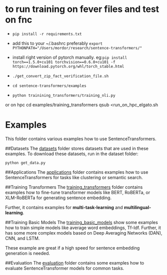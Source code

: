 # to run training on fever files and test on fnc
- `pip install -r requirements.txt`

- add this to your ~/.bashrc preferably
`export PYTHONPATH="/Users/mordor/research/sentence-transformers/"`

- install right version of pytorch manually.
eg:`pip install torch==1.5.0+cu101 torchvision==0.6.0+cu101 -f https://download.pytorch.org/whl/torch_stable.html`

- `./get_convert_zip_fact_verification_file.sh`

- `cd sentence-transformers/examples`
- `python trainining_transformers/training_nli.py`

or on hpc
cd examples/training_transformers
qsub <run_on_hpc_elgato.sh

# Examples
This folder contains various examples how to use SentenceTransformers.

##Datasets
The [datasets](datasets/) folder stores datasets that are used in these examples. To download these datasets, run in the dataset folder:
```
python get_data.py
```


##Applications
The [applications](applications/) folder contains examples how to use SentenceTransformers for tasks like clustering or semantic search.

##Training Transformers
The [training_transformers](training_transformers/) folder contains examples how to fine-tune transformer models like BERT, RoBERTa, or XLM-RoBERTa for generating sentence embedding.

Further, it contains examples for **multi-task-learning** and **multilingual-learning**.

##Training Basic Models
The [training_basic_models](training_basic_models/) show some examples how to train simple models like average word embeddings, Tf-Idf. Further, it has some more complex models based on Deep Averaging Networks (DAN), CNN, and LSTM.

These example are great if a high speed for sentence embedding generation is needed.

##Evaluation
The [evaluation](evaluation/) folder contains some examples how to evaluate SentenceTransformer models for common tasks.
